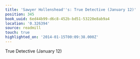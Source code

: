 ```yaml
---
title: 'Sawyer Hollenshead''s: True Detective (January 12)'
position: 345
book_uuid: 6ed44b99-d6c8-452b-bd51-53220e8ab9a4
location: '0.326394'
source: readmill
touch: true
highlighted_on: '2014-01-15T00:09:38.000Z'
---
```


True Detective (January 12)